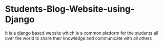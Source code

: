 # Students-Blog-Website-using-Django
It is a django based website which is a common platform for the students all over the world to share their knowledge and communicate with all others
